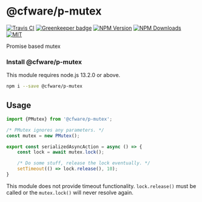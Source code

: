# @cfware/p-mutex

[![Travis CI][travis-image]][travis-url]
[![Greenkeeper badge](https://badges.greenkeeper.io/cfware/p-mutex.svg)](https://greenkeeper.io/)
[![NPM Version][npm-image]][npm-url]
[![NPM Downloads][downloads-image]][downloads-url]
[![MIT][license-image]](LICENSE)

Promise based mutex

### Install @cfware/p-mutex

This module requires node.js 13.2.0 or above.

```sh
npm i --save @cfware/p-mutex
```

## Usage

```js
import {PMutex} from '@cfware/p-mutex';

/* PMutex ignores any parameters. */
const mutex = new PMutex();

export const serializedAsyncAction = async () => {
	const lock = await mutex.lock();

	/* Do some stuff, release the lock eventually. */
	setTimeout(() => lock.release(), 10);
}
```

This module does not provide timeout functionality.  `lock.release()` must be
called or the `mutex.lock()` will never resolve again.


[npm-image]: https://img.shields.io/npm/v/@cfware/p-mutex.svg
[npm-url]: https://npmjs.org/package/@cfware/p-mutex
[travis-image]: https://travis-ci.org/cfware/p-mutex.svg?branch=master
[travis-url]: https://travis-ci.org/cfware/p-mutex
[downloads-image]: https://img.shields.io/npm/dm/@cfware/p-mutex.svg
[downloads-url]: https://npmjs.org/package/@cfware/p-mutex
[license-image]: https://img.shields.io/github/license/cfware/p-mutex.svg
